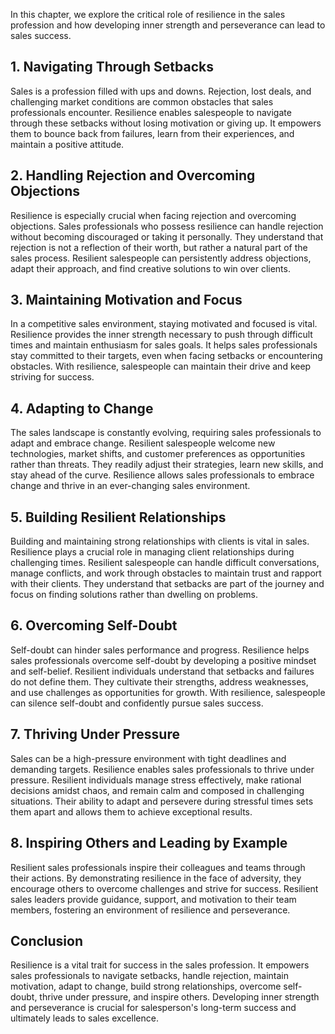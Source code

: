 
In this chapter, we explore the critical role of resilience in the sales profession and how developing inner strength and perseverance can lead to sales success.

**1. Navigating Through Setbacks**
----------------------------------

Sales is a profession filled with ups and downs. Rejection, lost deals, and challenging market conditions are common obstacles that sales professionals encounter. Resilience enables salespeople to navigate through these setbacks without losing motivation or giving up. It empowers them to bounce back from failures, learn from their experiences, and maintain a positive attitude.

**2. Handling Rejection and Overcoming Objections**
---------------------------------------------------

Resilience is especially crucial when facing rejection and overcoming objections. Sales professionals who possess resilience can handle rejection without becoming discouraged or taking it personally. They understand that rejection is not a reflection of their worth, but rather a natural part of the sales process. Resilient salespeople can persistently address objections, adapt their approach, and find creative solutions to win over clients.

**3. Maintaining Motivation and Focus**
---------------------------------------

In a competitive sales environment, staying motivated and focused is vital. Resilience provides the inner strength necessary to push through difficult times and maintain enthusiasm for sales goals. It helps sales professionals stay committed to their targets, even when facing setbacks or encountering obstacles. With resilience, salespeople can maintain their drive and keep striving for success.

**4. Adapting to Change**
-------------------------

The sales landscape is constantly evolving, requiring sales professionals to adapt and embrace change. Resilient salespeople welcome new technologies, market shifts, and customer preferences as opportunities rather than threats. They readily adjust their strategies, learn new skills, and stay ahead of the curve. Resilience allows sales professionals to embrace change and thrive in an ever-changing sales environment.

**5. Building Resilient Relationships**
---------------------------------------

Building and maintaining strong relationships with clients is vital in sales. Resilience plays a crucial role in managing client relationships during challenging times. Resilient salespeople can handle difficult conversations, manage conflicts, and work through obstacles to maintain trust and rapport with their clients. They understand that setbacks are part of the journey and focus on finding solutions rather than dwelling on problems.

**6. Overcoming Self-Doubt**
----------------------------

Self-doubt can hinder sales performance and progress. Resilience helps sales professionals overcome self-doubt by developing a positive mindset and self-belief. Resilient individuals understand that setbacks and failures do not define them. They cultivate their strengths, address weaknesses, and use challenges as opportunities for growth. With resilience, salespeople can silence self-doubt and confidently pursue sales success.

**7. Thriving Under Pressure**
------------------------------

Sales can be a high-pressure environment with tight deadlines and demanding targets. Resilience enables sales professionals to thrive under pressure. Resilient individuals manage stress effectively, make rational decisions amidst chaos, and remain calm and composed in challenging situations. Their ability to adapt and persevere during stressful times sets them apart and allows them to achieve exceptional results.

**8. Inspiring Others and Leading by Example**
----------------------------------------------

Resilient sales professionals inspire their colleagues and teams through their actions. By demonstrating resilience in the face of adversity, they encourage others to overcome challenges and strive for success. Resilient sales leaders provide guidance, support, and motivation to their team members, fostering an environment of resilience and perseverance.

**Conclusion**
--------------

Resilience is a vital trait for success in the sales profession. It empowers sales professionals to navigate setbacks, handle rejection, maintain motivation, adapt to change, build strong relationships, overcome self-doubt, thrive under pressure, and inspire others. Developing inner strength and perseverance is crucial for salesperson's long-term success and ultimately leads to sales excellence.
